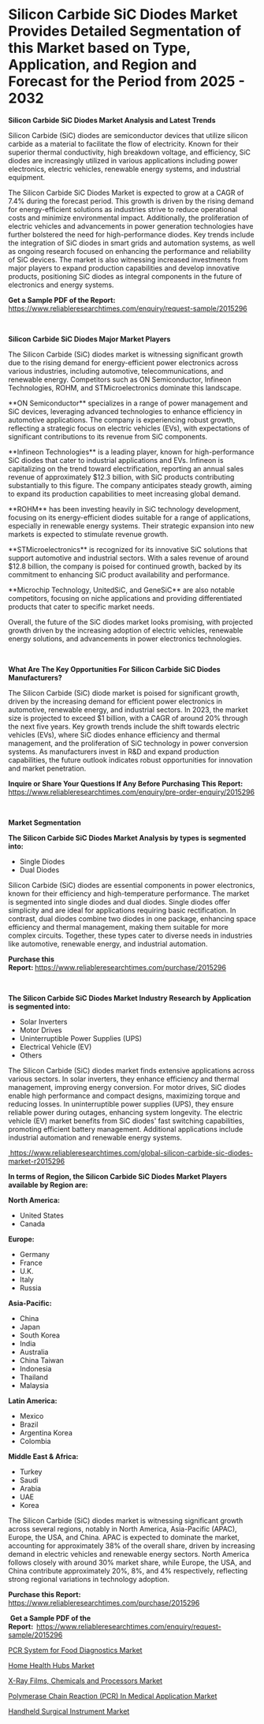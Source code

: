 <p><h1>Silicon Carbide SiC Diodes Market Provides Detailed Segmentation of this Market based on Type, Application, and Region and Forecast for the Period from 2025 - 2032</h1></p><p><strong>Silicon Carbide SiC Diodes Market Analysis and Latest Trends</strong></p>
<p><p>Silicon Carbide (SiC) diodes are semiconductor devices that utilize silicon carbide as a material to facilitate the flow of electricity. Known for their superior thermal conductivity, high breakdown voltage, and efficiency, SiC diodes are increasingly utilized in various applications including power electronics, electric vehicles, renewable energy systems, and industrial equipment.</p><p>The Silicon Carbide SiC Diodes Market is expected to grow at a CAGR of 7.4% during the forecast period. This growth is driven by the rising demand for energy-efficient solutions as industries strive to reduce operational costs and minimize environmental impact. Additionally, the proliferation of electric vehicles and advancements in power generation technologies have further bolstered the need for high-performance diodes. Key trends include the integration of SiC diodes in smart grids and automation systems, as well as ongoing research focused on enhancing the performance and reliability of SiC devices. The market is also witnessing increased investments from major players to expand production capabilities and develop innovative products, positioning SiC diodes as integral components in the future of electronics and energy systems.</p></p>
<p><strong>Get a Sample PDF of the Report:&nbsp;</strong> <a href="https://www.reliableresearchtimes.com/enquiry/request-sample/2015296?utm_campaign=3255&utm_medium=2&utm_source=Github&utm_content=ia&utm_term=06042025&utm_id=silicon-carbide-sic-diodes">https://www.reliableresearchtimes.com/enquiry/request-sample/2015296</a></p>
<p>&nbsp;</p>
<p><strong>Silicon Carbide SiC Diodes Major Market Players</strong></p>
<p><p>The Silicon Carbide (SiC) diodes market is witnessing significant growth due to the rising demand for energy-efficient power electronics across various industries, including automotive, telecommunications, and renewable energy. Competitors such as ON Semiconductor, Infineon Technologies, ROHM, and STMicroelectronics dominate this landscape.</p><p>**ON Semiconductor** specializes in a range of power management and SiC devices, leveraging advanced technologies to enhance efficiency in automotive applications. The company is experiencing robust growth, reflecting a strategic focus on electric vehicles (EVs), with expectations of significant contributions to its revenue from SiC components.</p><p>**Infineon Technologies** is a leading player, known for high-performance SiC diodes that cater to industrial applications and EVs. Infineon is capitalizing on the trend toward electrification, reporting an annual sales revenue of approximately $12.3 billion, with SiC products contributing substantially to this figure. The company anticipates steady growth, aiming to expand its production capabilities to meet increasing global demand.</p><p>**ROHM** has been investing heavily in SiC technology development, focusing on its energy-efficient diodes suitable for a range of applications, especially in renewable energy systems. Their strategic expansion into new markets is expected to stimulate revenue growth. </p><p>**STMicroelectronics** is recognized for its innovative SiC solutions that support automotive and industrial sectors. With a sales revenue of around $12.8 billion, the company is poised for continued growth, backed by its commitment to enhancing SiC product availability and performance.</p><p>**Microchip Technology, UnitedSiC, and GeneSiC** are also notable competitors, focusing on niche applications and providing differentiated products that cater to specific market needs.</p><p>Overall, the future of the SiC diodes market looks promising, with projected growth driven by the increasing adoption of electric vehicles, renewable energy solutions, and advancements in power electronics technologies.</p></p>
<p>&nbsp;</p>
<p><strong>What Are The Key Opportunities For Silicon Carbide SiC Diodes Manufacturers?</strong></p>
<p><p>The Silicon Carbide (SiC) diode market is poised for significant growth, driven by the increasing demand for efficient power electronics in automotive, renewable energy, and industrial sectors. In 2023, the market size is projected to exceed $1 billion, with a CAGR of around 20% through the next five years. Key growth trends include the shift towards electric vehicles (EVs), where SiC diodes enhance efficiency and thermal management, and the proliferation of SiC technology in power conversion systems. As manufacturers invest in R&D and expand production capabilities, the future outlook indicates robust opportunities for innovation and market penetration.</p></p>
<p><strong>Inquire or Share Your Questions If Any Before Purchasing This Report:</strong> <a href="https://www.reliableresearchtimes.com/enquiry/pre-order-enquiry/2015296?utm_campaign=3255&utm_medium=2&utm_source=Github&utm_content=ia&utm_term=06042025&utm_id=silicon-carbide-sic-diodes">https://www.reliableresearchtimes.com/enquiry/pre-order-enquiry/2015296</a></p>
<p>&nbsp;</p>
<p><strong>Market Segmentation</strong></p>
<p><strong>The Silicon Carbide SiC Diodes Market Analysis by types is segmented into:</strong></p>
<p><ul><li>Single Diodes</li><li>Dual Diodes</li></ul></p>
<p><p>Silicon Carbide (SiC) diodes are essential components in power electronics, known for their efficiency and high-temperature performance. The market is segmented into single diodes and dual diodes. Single diodes offer simplicity and are ideal for applications requiring basic rectification. In contrast, dual diodes combine two diodes in one package, enhancing space efficiency and thermal management, making them suitable for more complex circuits. Together, these types cater to diverse needs in industries like automotive, renewable energy, and industrial automation.</p></p>
<p><strong>Purchase this Report:&nbsp;</strong><a href="https://www.reliableresearchtimes.com/purchase/2015296?utm_campaign=3255&utm_medium=2&utm_source=Github&utm_content=ia&utm_term=06042025&utm_id=silicon-carbide-sic-diodes">https://www.reliableresearchtimes.com/purchase/2015296</a></p>
<p>&nbsp;</p>
<p><strong>The Silicon Carbide SiC Diodes Market Industry Research by Application is segmented into:</strong></p>
<p><ul><li>Solar Inverters</li><li>Motor Drives</li><li>Uninterruptible Power Supplies (UPS)</li><li>Electrical Vehicle (EV)</li><li>Others</li></ul></p>
<p><p>The Silicon Carbide (SiC) diodes market finds extensive applications across various sectors. In solar inverters, they enhance efficiency and thermal management, improving energy conversion. For motor drives, SiC diodes enable high performance and compact designs, maximizing torque and reducing losses. In uninterruptible power supplies (UPS), they ensure reliable power during outages, enhancing system longevity. The electric vehicle (EV) market benefits from SiC diodes' fast switching capabilities, promoting efficient battery management. Additional applications include industrial automation and renewable energy systems.</p></p>
<p><a href="https://www.reliableresearchtimes.com/global-silicon-carbide-sic-diodes-market-r2015296?utm_campaign=3255&utm_medium=2&utm_source=Github&utm_content=ia&utm_term=06042025&utm_id=silicon-carbide-sic-diodes">&nbsp;https://www.reliableresearchtimes.com/global-silicon-carbide-sic-diodes-market-r2015296</a></p>
<p><strong>In terms of Region, the Silicon Carbide SiC Diodes Market Players available by Region are:</strong></p>
<p>
    <p> <strong> North America: </strong>
        <ul>
            <li>United States</li>
            <li>Canada</li>
        </ul>
        </p> 
    <p> <strong> Europe: </strong>
        <ul>
            <li>Germany</li>
            <li>France</li>
            <li>U.K.</li>
            <li>Italy</li>
            <li>Russia</li>
        </ul>
        </p> 
    <p> <strong> Asia-Pacific: </strong>
        <ul>
            <li>China</li>
            <li>Japan</li>
            <li>South Korea</li>
            <li>India</li>
            <li>Australia</li>
            <li>China Taiwan</li>
            <li>Indonesia</li>
            <li>Thailand</li>
            <li>Malaysia</li>
        </ul>
        </p> 
    <p> <strong> Latin America: </strong>
        <ul>
            <li>Mexico</li>
            <li>Brazil</li>
            <li>Argentina Korea</li>
            <li>Colombia</li>
        </ul>
        </p> 
    <p> <strong> Middle East & Africa: </strong>
        <ul>
            <li>Turkey</li>
            <li>Saudi</li>
            <li>Arabia</li>
            <li>UAE</li>
            <li>Korea</li>
        </ul>
    </p>
    </p>
<p><p>The Silicon Carbide (SiC) diodes market is witnessing significant growth across several regions, notably in North America, Asia-Pacific (APAC), Europe, the USA, and China. APAC is expected to dominate the market, accounting for approximately 38% of the overall share, driven by increasing demand in electric vehicles and renewable energy sectors. North America follows closely with around 30% market share, while Europe, the USA, and China contribute approximately 20%, 8%, and 4% respectively, reflecting strong regional variations in technology adoption.</p></p>
<p><strong>Purchase this Report: </strong><a href="https://www.reliableresearchtimes.com/purchase/2015296?utm_campaign=3255&utm_medium=2&utm_source=Github&utm_content=ia&utm_term=06042025&utm_id=silicon-carbide-sic-diodes">https://www.reliableresearchtimes.com/purchase/2015296</a></p>
<p>&nbsp;<strong>Get a Sample PDF of the Report:&nbsp;&nbsp;</strong><a href="https://www.reliableresearchtimes.com/enquiry/request-sample/2015296?utm_campaign=3255&utm_medium=2&utm_source=Github&utm_content=ia&utm_term=06042025&utm_id=silicon-carbide-sic-diodes">https://www.reliableresearchtimes.com/enquiry/request-sample/2015296</a></p>
<p><strong></strong></p>
<p><p><a href="https://www.linkedin.com/pulse/pcr-system-food-diagnostics-sector-surge-9-growth-roadmap-1uhbc?utm_campaign=3255&utm_medium=2&utm_source=Github&utm_content=ia&utm_term=06042025&utm_id=silicon-carbide-sic-diodes">PCR System for Food Diagnostics Market</a></p><p><a href="https://www.linkedin.com/pulse/comprehensive-home-health-hubs-market-study-projected-growth-rcxpc?utm_campaign=3255&utm_medium=2&utm_source=Github&utm_content=ia&utm_term=06042025&utm_id=silicon-carbide-sic-diodes">Home Health Hubs Market</a></p><p><a href="https://www.linkedin.com/pulse/x-ray-films-chemicals-processors-market-trend-analysis-suggests-75g0e?utm_campaign=3255&utm_medium=2&utm_source=Github&utm_content=ia&utm_term=06042025&utm_id=silicon-carbide-sic-diodes">X-Ray Films, Chemicals and Processors Market</a></p><p><a href="https://www.linkedin.com/pulse/navigating-polymerase-chain-reaction-pcr-medical-application-jwuic?utm_campaign=3255&utm_medium=2&utm_source=Github&utm_content=ia&utm_term=06042025&utm_id=silicon-carbide-sic-diodes">Polymerase Chain Reaction (PCR) In Medical Application Market</a></p><p><a href="https://www.linkedin.com/pulse/comprehensive-overview-handheld-surgical-instrument-market-hyy8e?utm_campaign=3255&utm_medium=2&utm_source=Github&utm_content=ia&utm_term=06042025&utm_id=silicon-carbide-sic-diodes">Handheld Surgical Instrument Market</a></p></p>